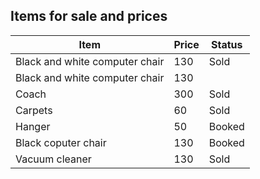 ## Items for sale and prices

| Item | Price | Status|
|-|-|-|
Black and white computer chair | 130 | Sold
Black and white computer chair | 130 | 
Coach | 300 | Sold
Carpets | 60 | Sold
Hanger | 50 | Booked
Black coputer chair | 130 | Booked
Vacuum cleaner | 130 | Sold

